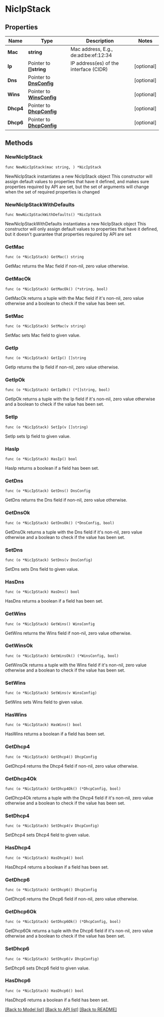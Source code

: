 # NicIpStack

## Properties

Name | Type | Description | Notes
------------ | ------------- | ------------- | -------------
**Mac** | **string** | Mac address, E.g., de:ad:be:ef:12:34 |
**Ip** | Pointer to **[]string** | IP address(es) of the interface (CIDR) | [optional]
**Dns** | Pointer to [**DnsConfig**](DnsConfig.md) |  | [optional]
**Wins** | Pointer to [**WinsConfig**](WinsConfig.md) |  | [optional]
**Dhcp4** | Pointer to [**DhcpConfig**](DhcpConfig.md) |  | [optional]
**Dhcp6** | Pointer to [**DhcpConfig**](DhcpConfig.md) |  | [optional]

## Methods

### NewNicIpStack

`func NewNicIpStack(mac string, ) *NicIpStack`

NewNicIpStack instantiates a new NicIpStack object
This constructor will assign default values to properties that have it defined,
and makes sure properties required by API are set, but the set of arguments
will change when the set of required properties is changed

### NewNicIpStackWithDefaults

`func NewNicIpStackWithDefaults() *NicIpStack`

NewNicIpStackWithDefaults instantiates a new NicIpStack object
This constructor will only assign default values to properties that have it defined,
but it doesn't guarantee that properties required by API are set

### GetMac

`func (o *NicIpStack) GetMac() string`

GetMac returns the Mac field if non-nil, zero value otherwise.

### GetMacOk

`func (o *NicIpStack) GetMacOk() (*string, bool)`

GetMacOk returns a tuple with the Mac field if it's non-nil, zero value otherwise
and a boolean to check if the value has been set.

### SetMac

`func (o *NicIpStack) SetMac(v string)`

SetMac sets Mac field to given value.

### GetIp

`func (o *NicIpStack) GetIp() []string`

GetIp returns the Ip field if non-nil, zero value otherwise.

### GetIpOk

`func (o *NicIpStack) GetIpOk() (*[]string, bool)`

GetIpOk returns a tuple with the Ip field if it's non-nil, zero value otherwise
and a boolean to check if the value has been set.

### SetIp

`func (o *NicIpStack) SetIp(v []string)`

SetIp sets Ip field to given value.

### HasIp

`func (o *NicIpStack) HasIp() bool`

HasIp returns a boolean if a field has been set.

### GetDns

`func (o *NicIpStack) GetDns() DnsConfig`

GetDns returns the Dns field if non-nil, zero value otherwise.

### GetDnsOk

`func (o *NicIpStack) GetDnsOk() (*DnsConfig, bool)`

GetDnsOk returns a tuple with the Dns field if it's non-nil, zero value otherwise
and a boolean to check if the value has been set.

### SetDns

`func (o *NicIpStack) SetDns(v DnsConfig)`

SetDns sets Dns field to given value.

### HasDns

`func (o *NicIpStack) HasDns() bool`

HasDns returns a boolean if a field has been set.

### GetWins

`func (o *NicIpStack) GetWins() WinsConfig`

GetWins returns the Wins field if non-nil, zero value otherwise.

### GetWinsOk

`func (o *NicIpStack) GetWinsOk() (*WinsConfig, bool)`

GetWinsOk returns a tuple with the Wins field if it's non-nil, zero value otherwise
and a boolean to check if the value has been set.

### SetWins

`func (o *NicIpStack) SetWins(v WinsConfig)`

SetWins sets Wins field to given value.

### HasWins

`func (o *NicIpStack) HasWins() bool`

HasWins returns a boolean if a field has been set.

### GetDhcp4

`func (o *NicIpStack) GetDhcp4() DhcpConfig`

GetDhcp4 returns the Dhcp4 field if non-nil, zero value otherwise.

### GetDhcp4Ok

`func (o *NicIpStack) GetDhcp4Ok() (*DhcpConfig, bool)`

GetDhcp4Ok returns a tuple with the Dhcp4 field if it's non-nil, zero value otherwise
and a boolean to check if the value has been set.

### SetDhcp4

`func (o *NicIpStack) SetDhcp4(v DhcpConfig)`

SetDhcp4 sets Dhcp4 field to given value.

### HasDhcp4

`func (o *NicIpStack) HasDhcp4() bool`

HasDhcp4 returns a boolean if a field has been set.

### GetDhcp6

`func (o *NicIpStack) GetDhcp6() DhcpConfig`

GetDhcp6 returns the Dhcp6 field if non-nil, zero value otherwise.

### GetDhcp6Ok

`func (o *NicIpStack) GetDhcp6Ok() (*DhcpConfig, bool)`

GetDhcp6Ok returns a tuple with the Dhcp6 field if it's non-nil, zero value otherwise
and a boolean to check if the value has been set.

### SetDhcp6

`func (o *NicIpStack) SetDhcp6(v DhcpConfig)`

SetDhcp6 sets Dhcp6 field to given value.

### HasDhcp6

`func (o *NicIpStack) HasDhcp6() bool`

HasDhcp6 returns a boolean if a field has been set.

[[Back to Model list]](../README.md#documentation-for-models) [[Back to API list]](../README.md#documentation-for-api-endpoints) [[Back to README]](../README.md)
